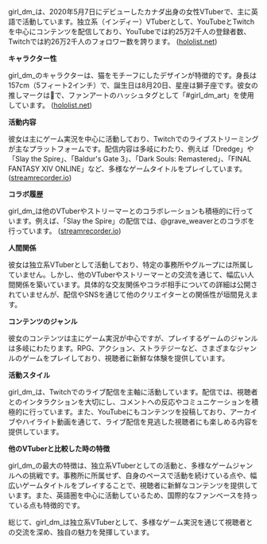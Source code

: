 girl_dm_は、2020年5月7日にデビューしたカナダ出身の女性VTuberで、主に英語で活動しています。独立系（インディー）VTuberとして、YouTubeとTwitchを中心にコンテンツを配信しており、YouTubeでは約25万2千人の登録者数、Twitchでは約26万2千人のフォロワー数を誇ります。 ([hololist.net](https://hololist.net/girl_dm_/?utm_source=openai))

**キャラクター性**

girl_dm_のキャラクターは、猫をモチーフにしたデザインが特徴的です。身長は157cm（5フィート2インチ）で、誕生日は8月20日、星座は獅子座です。彼女の推しマークは🔪で、ファンアートのハッシュタグとして「#girl_dm_art」を使用しています。 ([hololist.net](https://hololist.net/girl_dm_/?utm_source=openai))

**活動内容**

彼女は主にゲーム実況を中心に活動しており、Twitchでのライブストリーミングが主なプラットフォームです。配信内容は多岐にわたり、例えば「Dredge」や「Slay the Spire」、「Baldur's Gate 3」、「Dark Souls: Remastered」、「FINAL FANTASY XIV ONLINE」など、多様なゲームタイトルをプレイしています。 ([streamrecorder.io](https://streamrecorder.io/twitch/girl_dm_?utm_source=openai))

**コラボ履歴**

girl_dm_は他のVTuberやストリーマーとのコラボレーションも積極的に行っています。例えば、「Slay the Spire」の配信では、@grave_weaverとのコラボを行っています。 ([streamrecorder.io](https://streamrecorder.io/twitch/girl_dm_?utm_source=openai))

**人間関係**

彼女は独立系VTuberとして活動しており、特定の事務所やグループには所属していません。しかし、他のVTuberやストリーマーとの交流を通じて、幅広い人間関係を築いています。具体的な交友関係やコラボ相手についての詳細は公開されていませんが、配信やSNSを通じて他のクリエイターとの関係性が垣間見えます。

**コンテンツのジャンル**

彼女のコンテンツは主にゲーム実況が中心ですが、プレイするゲームのジャンルは多岐にわたります。RPG、アクション、ストラテジーなど、さまざまなジャンルのゲームをプレイしており、視聴者に新鮮な体験を提供しています。

**活動スタイル**

girl_dm_は、Twitchでのライブ配信を主軸に活動しています。配信では、視聴者とのインタラクションを大切にし、コメントへの反応やコミュニケーションを積極的に行っています。また、YouTubeにもコンテンツを投稿しており、アーカイブやハイライト動画を通じて、ライブ配信を見逃した視聴者にも楽しめる内容を提供しています。

**他のVTuberと比較した時の特徴**

girl_dm_の最大の特徴は、独立系VTuberとしての活動と、多様なゲームジャンルへの挑戦です。事務所に所属せず、自身のペースで活動を続けている点や、幅広いゲームタイトルをプレイすることで、視聴者に新鮮なコンテンツを提供しています。また、英語圏を中心に活動しているため、国際的なファンベースを持っている点も特徴的です。

総じて、girl_dm_は独立系VTuberとして、多様なゲーム実況を通じて視聴者との交流を深め、独自の魅力を発揮しています。 